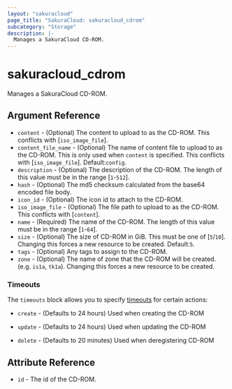 ```yaml
---
layout: "sakuracloud"
page_title: "SakuraCloud: sakuracloud_cdrom"
subcategory: "Storage"
description: |-
  Manages a SakuraCloud CD-ROM.
---
```


# sakuracloud_cdrom

Manages a SakuraCloud CD-ROM.

## Argument Reference

* `content` - (Optional) The content to upload to as the CD-ROM. This conflicts with [`iso_image_file`].
* `content_file_name` - (Optional) The name of content file to upload to as the CD-ROM. This is only used when `content` is specified. This conflicts with [`iso_image_file`]. Default:`config`.
* `description` - (Optional) The description of the CD-ROM. The length of this value must be in the range [`1`-`512`].
* `hash` - (Optional) The md5 checksum calculated from the base64 encoded file body.
* `icon_id` - (Optional) The icon id to attach to the CD-ROM.
* `iso_image_file` - (Optional) The file path to upload to as the CD-ROM. This conflicts with [`content`].
* `name` - (Required) The name of the CD-ROM. The length of this value must be in the range [`1`-`64`].
* `size` - (Optional) The size of CD-ROM in GiB. This must be one of [`5`/`10`]. Changing this forces a new resource to be created. Default:`5`.
* `tags` - (Optional) Any tags to assign to the CD-ROM.
* `zone` - (Optional) The name of zone that the CD-ROM will be created. (e.g. `is1a`, `tk1a`). Changing this forces a new resource to be created.



### Timeouts

The `timeouts` block allows you to specify [timeouts](https://www.terraform.io/docs/configuration/resources.html#operation-timeouts) for certain actions:

* `create` - (Defaults to 24 hours) Used when creating the CD-ROM


* `update` - (Defaults to 24 hours) Used when updating the CD-ROM

* `delete` - (Defaults to 20 minutes) Used when deregistering CD-ROM



## Attribute Reference

* `id` - The id of the CD-ROM.




